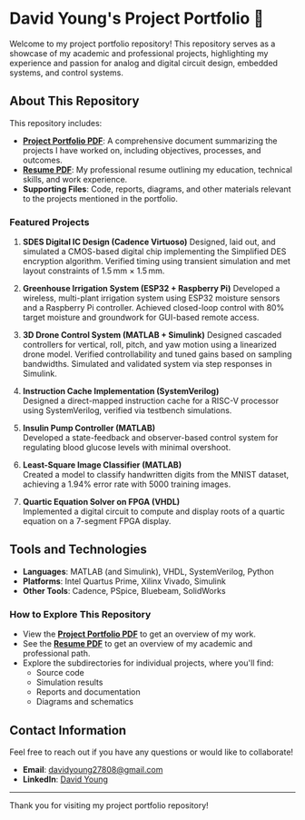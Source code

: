 # David Young's Project Portfolio 📂

Welcome to my project portfolio repository! This repository serves as a showcase of my academic and professional projects, highlighting my experience and passion for analog and digital circuit design, embedded systems, and control systems. 

## About This Repository
This repository includes:
- **[Project Portfolio PDF](https://github.com/DavidYoungHI/Project_Portfolio/blob/main/David%20Young%20Project%20Portfolio%2008.27.25.pdf)**: A comprehensive document summarizing the projects I have worked on, including objectives, processes, and outcomes.
- **[Resume PDF](https://github.com/DavidYoungHI/Project_Portfolio/blob/main/David%20Young%20Resume%20Circuits%2009.06.25.pdf)**: My professional resume outlining my education, technical skills, and work experience.
- **Supporting Files**: Code, reports, diagrams, and other materials relevant to the projects mentioned in the portfolio.

### Featured Projects
1. **SDES Digital IC Design (Cadence Virtuoso)**
   Designed, laid out, and simulated a CMOS-based digital chip implementing the Simplified DES encryption algorithm. Verified timing using transient simulation and met layout constraints of 1.5 mm × 1.5 mm.
   
3. **Greenhouse Irrigation System (ESP32 + Raspberry Pi)**
   Developed a wireless, multi-plant irrigation system using ESP32 moisture sensors and a Raspberry Pi controller. Achieved closed-loop control with 80% target moisture and groundwork for GUI-based remote access.

4. **3D Drone Control System (MATLAB + Simulink)**
   Designed cascaded controllers for vertical, roll, pitch, and yaw motion using a linearized drone model. Verified controllability and tuned gains based on sampling bandwidths. Simulated and validated system via step responses in Simulink.
   
5. **Instruction Cache Implementation (SystemVerilog)**  
   Designed a direct-mapped instruction cache for a RISC-V processor using SystemVerilog, verified via testbench simulations.
   
6. **Insulin Pump Controller (MATLAB)**  
   Developed a state-feedback and observer-based control system for regulating blood glucose levels with minimal overshoot.

7. **Least-Square Image Classifier (MATLAB)**  
   Created a model to classify handwritten digits from the MNIST dataset, achieving a 1.94% error rate with 5000 training images.

8. **Quartic Equation Solver on FPGA (VHDL)**  
   Implemented a digital circuit to compute and display roots of a quartic equation on a 7-segment FPGA display.

## Tools and Technologies
- **Languages**: MATLAB (and Simulink), VHDL, SystemVerilog, Python
- **Platforms**: Intel Quartus Prime, Xilinx Vivado, Simulink
- **Other Tools**: Cadence, PSpice, Bluebeam, SolidWorks

### How to Explore This Repository
- View the **[Project Portfolio PDF](https://github.com/DavidYoungHI/Project_Portfolio/blob/main/David%20Young%20Project%20Portfolio%2008.27.25.pdf)** to get an overview of my work.
- See the **[Resume PDF](https://github.com/DavidYoungHI/Project_Portfolio/blob/main/David%20Young%20Resume%20Circuits%2009.06.25.pdf)** to get an overview of my academic and professional path.
- Explore the subdirectories for individual projects, where you'll find:
  - Source code
  - Simulation results
  - Reports and documentation
  - Diagrams and schematics

## Contact Information
Feel free to reach out if you have any questions or would like to collaborate!  
- **Email**: [davidyoung27808@gmail.com](mailto:davidyoung27808@gmail.com)  
- **LinkedIn**: [David Young](https://www.linkedin.com/in/david-young-27808HI/)

---

Thank you for visiting my project portfolio repository!
